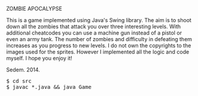ZOMBIE APOCALYPSE

This is a game implemented using Java's Swing library. The aim is to shoot down all the zombies that attack you over three interesting levels. With additional cheatcodes you can use a machine gun instead of a pistol or even an army tank.
The number of zombies and difficulty in defeating them increases as you progress to new levels.
I do not own the copyrights to the images used for the sprites. However I implemented all the logic and code myself.
I hope you enjoy it!

Sedem. 2014. 


<pre>
$ cd src
$ javac *.java && java Game
</pre>
